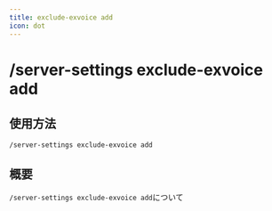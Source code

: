 ```yaml
---
title: exclude-exvoice add
icon: dot
---
```


# /server-settings exclude-exvoice add

## 使用方法
```
/server-settings exclude-exvoice add
```

## 概要
`/server-settings exclude-exvoice add`について
